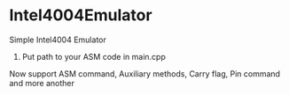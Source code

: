 # Intel4004Emulator

Simple Intel4004 Emulator

1) Put path to your ASM code in main.cpp

Now support ASM command, Auxiliary methods, Carry flag, Pin command and more another
